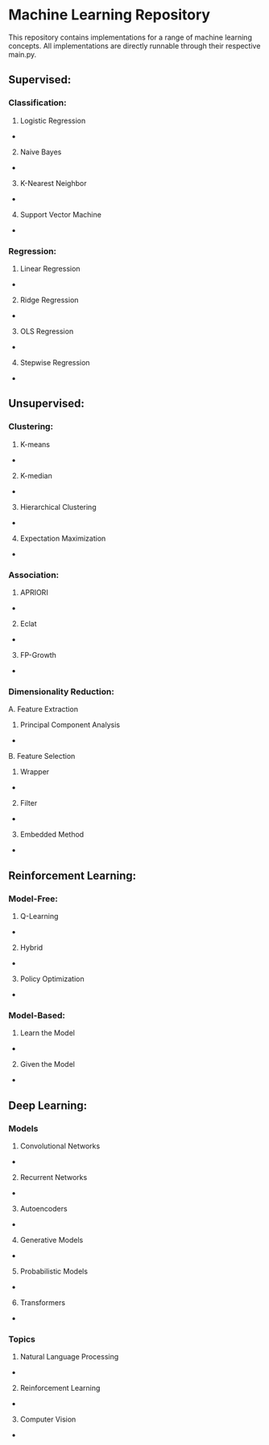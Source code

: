 # Machine Learning Repository

This repository contains implementations for a range of machine learning concepts. All implementations are directly runnable through their respective main.py.

## Supervised:

### Classification:

1. Logistic Regression
- 
2. Naive Bayes
- 
3. K-Nearest Neighbor
- 
4. Support Vector Machine
- 

### Regression:

1. Linear Regression
- 
2. Ridge Regression
- 
3. OLS Regression
- 
4. Stepwise Regression
- 

## Unsupervised:

### Clustering:

1. K-means
- 
2. K-median
- 
3. Hierarchical Clustering
- 
4. Expectation Maximization
- 

### Association:

1. APRIORI
- 
2. Eclat
- 
3. FP-Growth
- 

### Dimensionality Reduction:

A. Feature Extraction
1. Principal Component Analysis
- 
B. Feature Selection
1. Wrapper
- 
2. Filter
- 
3. Embedded Method
- 


## Reinforcement Learning:

### Model-Free:
1. Q-Learning
- 
2. Hybrid
- 
3. Policy Optimization
- 

### Model-Based:
1. Learn the Model
- 
2. Given the Model
- 

## Deep Learning:

### Models

1. Convolutional Networks
-
2. Recurrent Networks
-
3. Autoencoders
-
4. Generative Models
-
5. Probabilistic Models
-
6. Transformers
-

### Topics
1. Natural Language Processing
-
2. Reinforcement Learning
-
3. Computer Vision
-
